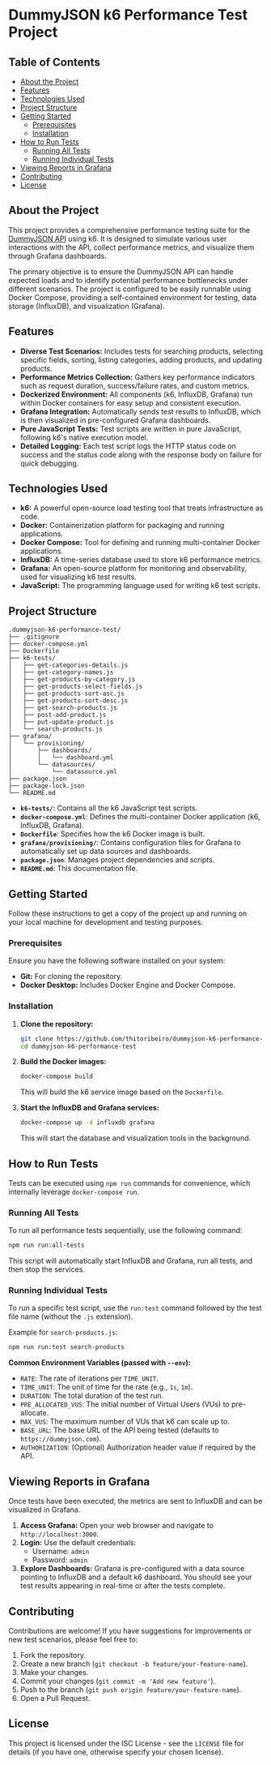 # DummyJSON k6 Performance Test Project



## Table of Contents

- [About the Project](#about-the-project)
- [Features](#features)
- [Technologies Used](#technologies-used)
- [Project Structure](#project-structure)
- [Getting Started](#getting-started)
  - [Prerequisites](#prerequisites)
  - [Installation](#installation)
- [How to Run Tests](#how-to-run-tests)
  - [Running All Tests](#running-all-tests)
  - [Running Individual Tests](#running-individual-tests)
- [Viewing Reports in Grafana](#viewing-reports-in-grafana)
- [Contributing](#contributing)
- [License](#license)

## About the Project

This project provides a comprehensive performance testing suite for the [DummyJSON API](https://dummyjson.com/) using k6. It is designed to simulate various user interactions with the API, collect performance metrics, and visualize them through Grafana dashboards.

The primary objective is to ensure the DummyJSON API can handle expected loads and to identify potential performance bottlenecks under different scenarios. The project is configured to be easily runnable using Docker Compose, providing a self-contained environment for testing, data storage (InfluxDB), and visualization (Grafana).

## Features

-   **Diverse Test Scenarios:** Includes tests for searching products, selecting specific fields, sorting, listing categories, adding products, and updating products.
-   **Performance Metrics Collection:** Gathers key performance indicators such as request duration, success/failure rates, and custom metrics.
-   **Dockerized Environment:** All components (k6, InfluxDB, Grafana) run within Docker containers for easy setup and consistent execution.
-   **Grafana Integration:** Automatically sends test results to InfluxDB, which is then visualized in pre-configured Grafana dashboards.
-   **Pure JavaScript Tests:** Test scripts are written in pure JavaScript, following k6's native execution model.
-   **Detailed Logging:** Each test script logs the HTTP status code on success and the status code along with the response body on failure for quick debugging.

## Technologies Used

-   **k6:** A powerful open-source load testing tool that treats infrastructure as code.
-   **Docker:** Containerization platform for packaging and running applications.
-   **Docker Compose:** Tool for defining and running multi-container Docker applications.
-   **InfluxDB:** A time-series database used to store k6 performance metrics.
-   **Grafana:** An open-source platform for monitoring and observability, used for visualizing k6 test results.
-   **JavaScript:** The programming language used for writing k6 test scripts.

## Project Structure

```
.dummyjson-k6-performance-test/
├── .gitignore
├── docker-compose.yml
├── Dockerfile
├── k6-tests/
│   ├── get-categories-details.js
│   ├── get-category-names.js
│   ├── get-products-by-category.js
│   ├── get-products-select-fields.js
│   ├── get-products-sort-asc.js
│   ├── get-products-sort-desc.js
│   ├── get-search-products.js
│   ├── post-add-product.js
│   ├── put-update-product.js
│   └── search-products.js
├── grafana/
│   └── provisioning/
│       ├── dashboards/
│       │   └── dashboard.yml
│       └── datasources/
│           └── datasource.yml
├── package.json
├── package-lock.json
└── README.md
```

-   **`k6-tests/`**: Contains all the k6 JavaScript test scripts.
-   **`docker-compose.yml`**: Defines the multi-container Docker application (k6, InfluxDB, Grafana).
-   **`Dockerfile`**: Specifies how the k6 Docker image is built.
-   **`grafana/provisioning/`**: Contains configuration files for Grafana to automatically set up data sources and dashboards.
-   **`package.json`**: Manages project dependencies and scripts.
-   **`README.md`**: This documentation file.

## Getting Started

Follow these instructions to get a copy of the project up and running on your local machine for development and testing purposes.

### Prerequisites

Ensure you have the following software installed on your system:

-   **Git:** For cloning the repository.
-   **Docker Desktop:** Includes Docker Engine and Docker Compose.

### Installation

1.  **Clone the repository:**
    ```bash
    git clone https://github.com/thitoribeiro/dummyjson-k6-performance-test.git
    cd dummyjson-k6-performance-test
    ```

2.  **Build the Docker images:**
    ```bash
    docker-compose build
    ```
    This will build the k6 service image based on the `Dockerfile`.

3.  **Start the InfluxDB and Grafana services:**
    ```bash
    docker-compose up -d influxdb grafana
    ```
    This will start the database and visualization tools in the background.

## How to Run Tests

Tests can be executed using `npm run` commands for convenience, which internally leverage `docker-compose run`.

### Running All Tests

To run all performance tests sequentially, use the following command:

```bash
npm run run:all-tests
```

This script will automatically start InfluxDB and Grafana, run all tests, and then stop the services.

### Running Individual Tests

To run a specific test script, use the `run:test` command followed by the test file name (without the `.js` extension).

Example for `search-products.js`:

```bash
npm run run:test search-products
```

**Common Environment Variables (passed with `--env`):**

-   `RATE`: The rate of iterations per `TIME_UNIT`.
-   `TIME_UNIT`: The unit of time for the rate (e.g., `1s`, `1m`).
-   `DURATION`: The total duration of the test run.
-   `PRE_ALLOCATED_VUS`: The initial number of Virtual Users (VUs) to pre-allocate.
-   `MAX_VUS`: The maximum number of VUs that k6 can scale up to.
-   `BASE_URL`: The base URL of the API being tested (defaults to `https://dummyjson.com`).
-   `AUTHORIZATION`: (Optional) Authorization header value if required by the API.

## Viewing Reports in Grafana

Once tests have been executed, the metrics are sent to InfluxDB and can be visualized in Grafana.

1.  **Access Grafana:** Open your web browser and navigate to `http://localhost:3000`.
2.  **Login:** Use the default credentials:
    -   Username: `admin`
    -   Password: `admin`
3.  **Explore Dashboards:** Grafana is pre-configured with a data source pointing to InfluxDB and a default k6 dashboard. You should see your test results appearing in real-time or after the tests complete.

## Contributing

Contributions are welcome! If you have suggestions for improvements or new test scenarios, please feel free to:

1.  Fork the repository.
2.  Create a new branch (`git checkout -b feature/your-feature-name`).
3.  Make your changes.
4.  Commit your changes (`git commit -m 'Add new feature'`).
5.  Push to the branch (`git push origin feature/your-feature-name`).
6.  Open a Pull Request.

## License

This project is licensed under the ISC License - see the `LICENSE` file for details (if you have one, otherwise specify your chosen license).
